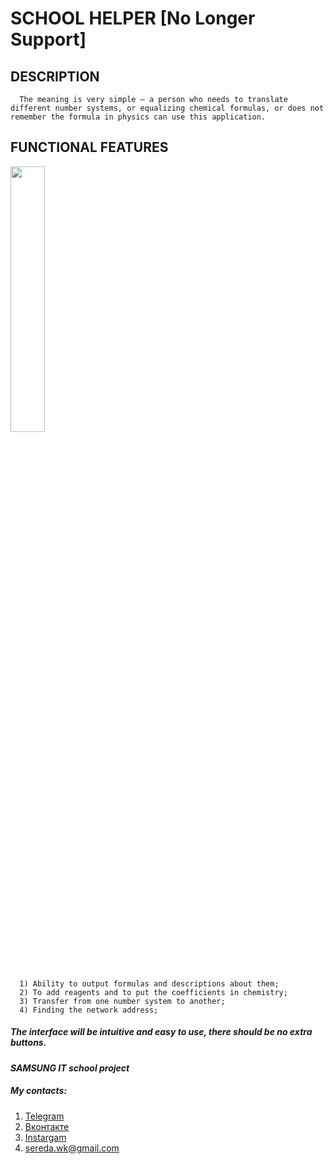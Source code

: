 SCHOOL HELPER [No Longer Support]
=============================

DESCRIPTION
------------
      The meaning is very simple — a person who needs to translate different number systems, or equalizing chemical formulas, or does not remember the formula in physics can use this application.
FUNCTIONAL FEATURES
------------
<img src="./example.gif" width="33%" height="auto" />

      1) Ability to output formulas and descriptions about them;
      2) To add reagents and to put the coefficients in chemistry;
      3) Transfer from one number system to another;
      4) Finding the network address;
##### The interface will be intuitive and easy to use, there should be no extra buttons.
      
***SAMSUNG IT school project***

##### My contacts:
1. [Telegram](https://tgmsg.ru/princepepper)
2. [Вконтакте](https://vk.com/princepepper)
3. [Instargam](https://www.instagram.com/prince_pepper_official/?hl=ru)
4. <sereda.wk@gmail.com>
